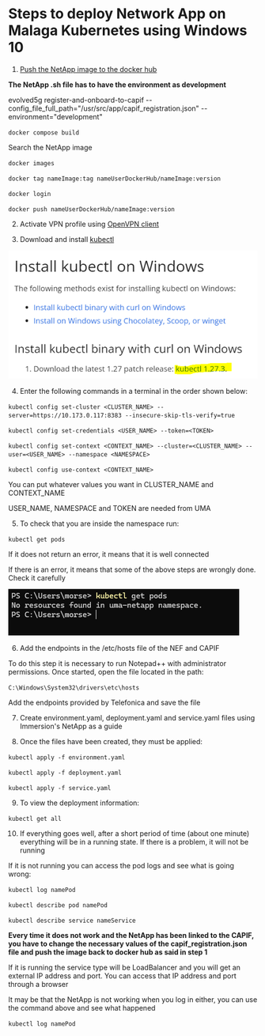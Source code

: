 # Steps to deploy Network App on Malaga Kubernetes using Windows 10

1. [Push the NetApp image to the docker hub](https://www.youtube.com/watch?v=EIHY_CY5J0k&ab_channel=DailyCodeBuffer)

**The NetApp .sh file has to have the environment as development**

evolved5g register-and-onboard-to-capif --config_file_full_path="/usr/src/app/capif_registration.json" --environment="development"

`docker compose build`

Search the NetApp image

`docker images`

`docker tag nameImage:tag nameUserDockerHub/nameImage:version`

`docker login`

`docker push nameUserDockerHub/nameImage:version`

2. Activate VPN profile using [OpenVPN client](https://openvpn.net/client/client-connect-vpn-for-windows/)

3. Download and install [kubectl](https://kubernetes.io/docs/tasks/tools/install-kubectl-windows/)

![respuesta](./images/Kubectl.PNG)

4. Enter the following commands in a terminal in the order shown below:

`kubectl config set-cluster <CLUSTER_NAME> --server=https://10.173.0.117:8383 --insecure-skip-tls-verify=true`

`kubectl config set-credentials <USER_NAME> --token=<TOKEN>`

`kubectl config set-context <CONTEXT_NAME> --cluster=<CLUSTER_NAME> --user=<USER_NAME> --namespace <NAMESPACE>`

`kubectl config use-context <CONTEXT_NAME>`

You can put whatever values you want in CLUSTER_NAME and CONTEXT_NAME

USER_NAME, NAMESPACE and TOKEN are needed from UMA

5. To check that you are inside the namespace run:

`kubectl get pods`

If it does not return an error, it means that it is well connected

If there is an error, it means that some of the above steps are wrongly done. Check it carefully

![respuesta](./images/Response.PNG)

6. Add the endpoints in the /etc/hosts file of the NEF and CAPIF

To do this step it is necessary to run Notepad++ with administrator permissions. Once started, open the file located in the path:

`C:\Windows\System32\drivers\etc\hosts`

Add the endpoints provided by Telefonica and save the file

7. Create environment.yaml, deployment.yaml and service.yaml files using Immersion's NetApp as a guide

8. Once the files have been created, they must be applied:

`kubectl apply -f environment.yaml`

`kubectl apply -f deployment.yaml`

`kubectl apply -f service.yaml`

9. To view the deployment information:

`kubectl get all`

10. If everything goes well, after a short period of time (about one minute) everything will be in a running state. If there is a problem, it will not be running

If it is not running you can access the pod logs and see what is going wrong:

`kubectl log namePod`

`kubectl describe pod namePod`

`kubectl describe service nameService`

**Every time it does not work and the NetApp has been linked to the CAPIF, you have to change the necessary values of the capif_registration.json file and push the image back to docker hub as said in step 1**

If it is running the service type will be LoadBalancer and you will get an external IP address and port. You can access that IP address and port through a browser

It may be that the NetApp is not working when you log in either, you can use the command above and see what happened

`kubectl log namePod` 